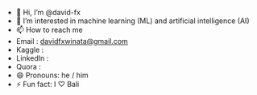 - 👋 Hi, I’m @david-fx
- 👀 I’m interested in machine learning (ML) and artificial intelligence (AI)
- 📫 How to reach me
-   Email : davidfxwinata@gmail.com 
-   Kaggle :
-   LinkedIn :
-   Quora :
- 😄 Pronouns: he / him
- ⚡ Fun fact: I ♡ Bali 

<!---
david-fx/david-fx is a ✨ special ✨ repository because its `README.md` (this file) appears on your GitHub profile.
You can click the Preview link to take a look at your changes.
--->
